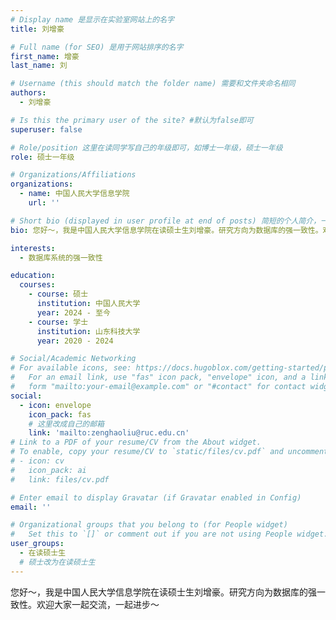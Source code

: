 ```yaml
---
# Display name 是显示在实验室网站上的名字
title: 刘增豪

# Full name (for SEO) 是用于网站排序的名字
first_name: 增豪
last_name: 刘

# Username (this should match the folder name) 需要和文件夹命名相同
authors:
  - 刘增豪

# Is this the primary user of the site? #默认为false即可
superuser: false

# Role/position 这里在读同学写自己的年级即可，如博士一年级，硕士一年级
role: 硕士一年级

# Organizations/Affiliations
organizations:
  - name: 中国人民大学信息学院
    url: ''

# Short bio (displayed in user profile at end of posts) 简短的个人简介，一两句话即可
bio: 您好～，我是中国人民大学信息学院在读硕士生刘增豪。研究方向为数据库的强一致性。欢迎大家一起交流，一起进步～

interests:
  - 数据库系统的强一致性

education:
  courses:
    - course: 硕士
      institution: 中国人民大学 
      year: 2024 - 至今
    - course: 学士
      institution: 山东科技大学
      year: 2020 - 2024

# Social/Academic Networking
# For available icons, see: https://docs.hugoblox.com/getting-started/page-builder/#icons
#   For an email link, use "fas" icon pack, "envelope" icon, and a link in the
#   form "mailto:your-email@example.com" or "#contact" for contact widget.
social:
  - icon: envelope
    icon_pack: fas
    # 这里改成自己的邮箱
    link: 'mailto:zenghaoliu@ruc.edu.cn'
# Link to a PDF of your resume/CV from the About widget.
# To enable, copy your resume/CV to `static/files/cv.pdf` and uncomment the lines below.
# - icon: cv
#   icon_pack: ai
#   link: files/cv.pdf

# Enter email to display Gravatar (if Gravatar enabled in Config)
email: ''

# Organizational groups that you belong to (for People widget)
#   Set this to `[]` or comment out if you are not using People widget.
user_groups:
  - 在读硕士生
  # 硕士改为在读硕士生
---
```


您好～，我是中国人民大学信息学院在读硕士生刘增豪。研究方向为数据库的强一致性。欢迎大家一起交流，一起进步～